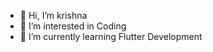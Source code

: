 - 👋 Hi, I’m krishna 
- 👀 I’m interested in Coding
- 🌱 I’m currently learning Flutter Development
  

<!---
krishna-9099/krishna-9099 is a ✨ special ✨ repository because its `README.md` (this file) appears on your GitHub profile.
You can click the Preview link to take a look at your changes.
--->
